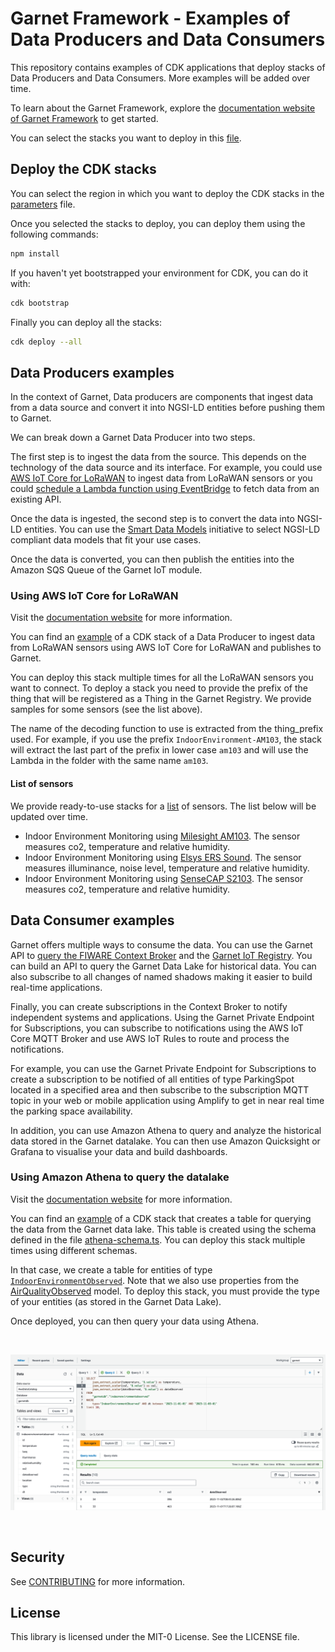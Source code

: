 # Garnet Framework - Examples of Data Producers and Data Consumers

This repository contains examples of CDK applications that deploy stacks of Data Producers and Data Consumers. More examples will be added over time. 

To learn about the Garnet Framework, explore the [documentation website of Garnet Framework](https://garnet-framework.dev/docs) to get started. 

You can select the stacks you want to deploy in this [file](/bin/garnet-dx-examples.ts). 

## Deploy the CDK stacks

You can select the region in which you want to deploy the CDK stacks in the [parameters](/parameters.ts) file.

Once you selected the stacks to deploy, you can deploy them using the following commands: 

```bash 
npm install 
```

If you haven't yet bootstrapped your environment for CDK, you can do it with: 

```bash
cdk bootstrap
```

Finally you can deploy all the stacks: 

```bash
cdk deploy --all
```

## Data Producers examples 

In the context of Garnet, Data producers are components that ingest data from a data source and convert it into NGSI-LD entities before pushing them to Garnet. 

We can break down a Garnet Data Producer into two steps. 

The first step is to ingest the data from the source. This depends on the technology of the data source and its interface. For example, you could use [AWS IoT Core for LoRaWAN](https://www.youtube.com/watch?v=6-ZrdRjqdTk) to ingest data from LoRaWAN sensors or you could [schedule a Lambda function using EventBridge](https://docs.aws.amazon.com/eventbridge/latest/userguide/eb-run-lambda-schedule.html) to fetch data from an existing API.

Once the data is ingested, the second step is to convert the data into NGSI-LD entities. You can use the [Smart Data Models](https://smartdatamodels.org/) initiative to select NGSI-LD compliant data models that fit your use cases. 

Once the data is converted, you can then publish the entities into the Amazon SQS Queue of the Garnet IoT module.

### Using AWS IoT Core for LoRaWAN

Visit the [documentation website](https://garnet-framework.dev/docs/smart-solutions/data-producers/#using-aws-iot-core-for-lorawan) for more information. 

You can find an [example](/lib/stacks/garnet-dp-stacks/garnet-dp-aicl/garnet-dp-aicl.ts) of a CDK stack of a Data Producer to ingest data from LoRaWAN sensors using AWS IoT Core for LoRaWAN and publishes to Garnet.

You can deploy this stack multiple times for all the LoRaWAN sensors you want to connect. To deploy a stack you need to provide the prefix of the thing that will be registered as a Thing in the Garnet Registry. We provide samples for some sensors (see the list above).

The name of the decoding function to use is extracted from the thing_prefix used. 
For example, if you use the prefix `IndoorEnvironment-AM103`, the stack will extract the last part of the prefix in lower case `am103` and will use the Lambda in the folder with the same name `am103`. 

#### List of sensors 

We provide ready-to-use stacks for a [list](/lib/stacks/garnet-dp-stacks/garnet-dp-aicl/lambda/) of sensors. The list below will be updated over time.

- Indoor Environment Monitoring using [Milesight AM103](https://www.milesight-iot.com/lorawan/sensor/am103/). The sensor measures co2, temperature and relative humidity.
- Indoor Environment Monitoring using [Elsys ERS Sound](https://www.elsys.se/en/ers-sound/). The sensor measures illuminance, noise level, temperature and relative humidity.
- Indoor Environment Monitoring using [SenseCAP S2103](https://www.seeedstudio.com/SenseCAP-S2103-LoRaWAN-CO2-Temperature-and-Humidity-Sensor-p-5356.html). The sensor measures co2, temperature and relative humidity.

## Data Consumer examples 

Garnet offers multiple ways to consume the data. You can use the Garnet API to [query the FIWARE Context Broker](https://garnet-framework.dev/docs/how/context-broker#query-entities) and the [Garnet IoT Registry](https://garnet-framework.dev/docs/how/garnet-iot#query-a-thing). You can build an API to query the Garnet Data Lake for historical data. You can also subscribe to all changes of named shadows making it easier to build real-time applications.

Finally, you can create subscriptions in the Context Broker to notify independent systems and applications. Using the Garnet Private Endpoint for Subscriptions, you can subscribe to notifications using the AWS IoT Core MQTT Broker and use AWS IoT Rules to route and process the notifications.

For example, you can use the Garnet Private Endpoint for Subscriptions to create a subscription to be notified of all entities of type ParkingSpot located in a specified area and then subscribe to the subscription MQTT topic in your web or mobile application using Amplify to get in near real time the parking space availability.

In addition, you can use Amazon Athena to query and analyze the historical data stored in the Garnet datalake. You can then use Amazon Quicksight or Grafana to visualise your data and build dashboards.

### Using Amazon Athena to query the datalake

Visit the [documentation website](https://garnet-framework.dev/docs/smart-solutions/data-consumers/#using-amazon-athena-to-query-the-datalake) for more information. 

You can find an [example](/lib/stacks/garnet-dc-stacks/garnet-dc-athena/garnet-dc-athena.ts) of a CDK stack that creates a table for querying the data from the Garnet data lake. This table is created using the schema defined in the file [athena-schema.ts](/athena-schema.ts). You can deploy this stack multiple times using different schemas. 

In that case, we create a table for entities of type [`IndoorEnvironmentObserved`](https://github.com/smart-data-models/dataModel.Environment/blob/master/IndoorEnvironmentObserved/README.md). Note that we also use properties from the [AirQualityObserved](https://github.com/smart-data-models/dataModel.Environment/tree/master/AirQualityObserved) model. 
To deploy this stack, you must provide the type of your entities (as stored in the Garnet Data Lake).

Once deployed, you can then query your data using Athena. 

<br>

![Athena Example](./docs/images/garnet-athena-example.png)

<br>

## Security

See [CONTRIBUTING](CONTRIBUTING.md#security-issue-notifications) for more information.

## License

This library is licensed under the MIT-0 License. See the LICENSE file.

